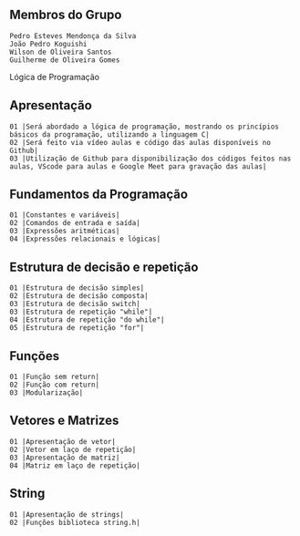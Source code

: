 ## Membros do Grupo
    Pedro Esteves Mendonça da Silva
    João Pedro Koguishi
    Wilson de Oliveira Santos 
    Guilherme de Oliveira Gomes
    
Lógica de Programação

## Apresentação
    01 |Será abordado a lógica de programação, mostrando os princípios básicos da programação, utilizando a linguagem C|
    02 |Será feito via vídeo aulas e código das aulas disponíveis no Github|
    03 |Utilização de Github para disponibilização dos códigos feitos nas aulas, VScode para aulas e Google Meet para gravação das aulas|

## Fundamentos da Programação
    01 |Constantes e variáveis| 
    02 |Comandos de entrada e saída| 
    03 |Expressões aritméticas| 
    04 |Expressões relacionais e lógicas| 

## Estrutura de decisão e repetição
    01 |Estrutura de decisão simples| 
    02 |Estrutura de decisão composta| 
    03 |Estrutura de decisão switch| 
    03 |Estrutura de repetição "while"| 
    04 |Estrutura de repetição "do while"| 
    05 |Estrutura de repetição "for"| 

## Funções 
    01 |Função sem return| 
    02 |Função com return| 
    03 |Modularização| 

## Vetores e Matrizes
    01 |Apresentação de vetor| 
    02 |Vetor em laço de repetição| 
    03 |Apresentação de matriz| 
    04 |Matriz em laço de repetição| 

## String
    01 |Apresentação de strings| 
    02 |Funções biblioteca string.h|
